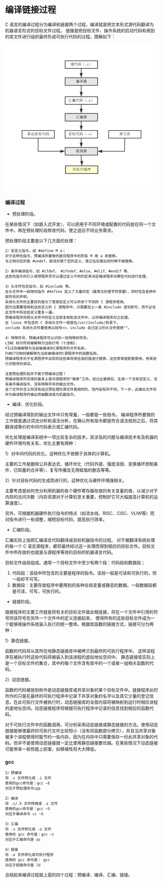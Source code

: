 编译链接过程
===

C 语言的编译过程分为编译和链接两个过程，编译就是把文本形式源代码翻译为机器语言形式的目标文件过程。
链接是把目标文件、操作系统的启动代码和用到的库文件进行组织最终形成可执行代码的过程。图解如下：

![alt text](img/3.1-compile.png)

### 编译过程

- 预处理阶段。

在某些情况下（如嵌入式开发），可以把用于不同环境或配置的代码放在同一个文件中，再在预处理阶段修改代码，使之适应不同业务需求。

预处理阶段主要是以下几方面的处理：

```
1）宏定义指令，如 #define M a；
对于这种伪指令，预编译所要做的是将程序中的所有 M 用 a 来替换。
与之相对应的是 #undef，取消对某个宏的定义，使之在后面出现时再不被替换。

2）条件编译指令，如 #ifdef、 #ifndef、#else、#elif、#endif 等。
这些伪指令的引入使得程序员可以通过定义不同的宏来决定编译程序对哪些代码进行处理。

3）头文件包含指令，如 #include 等。
在头文件中一般用伪指令 #define 定义了大量的宏（最常见的是字符常量），同时包含各种外部符号的声明。
采用头文件的主要目的是为了使某些定义可以供多个不同的 C 源程序使用。
因为当需要使用到这些定义的 C 源程序中，只需要加上一条 #include 语句即可，而不必在此文件中将这些定义重复一遍。
预编译程序将把头文件中的定义全部复制到该文件中，以供编译程序对之处理。
在 linux 中包含的 C 系统头文件一般放在/usr/include/目录下。
include 系统头文件要使用尖括号<>，include 自己定义的头文件使用""。

4）特殊符号，预编译程序可以识别一些特殊的符号。
LINE 标识符将被解释为当前行号（十进制），
FILE则被解释为当前被编译的C源程序的文件名称，
FUNCTION则被解释为当前被编译的C源程序中的函数名称。
预编译程序对于在源程序中出现的这些串将用合适的值进行替换，这些常常是配套使用，用来进行对程序的调试。

注意预处理阶段并不属于预编译过程！
预编译程序所完成的基本上是对源程序的"替换"工作。经过此替换后，生成一个没有宏定义、没有条件编译指令、没有特殊符号的输出文件。
这个文件的含义同没有经过预处理的源文件是相同的，但内容有所不同。下一步，此输出文件将作为编译程序的输出而被翻译成为机器指令。
```

- 编译、优化阶段。

经过预编译得到的输出文件中只有常量，一般都是一些指令。
编译程序所要做的工作就是通过词法分析和语法分析，在确认所有指令都是符合语法规则之后，将其翻译成等价的中间代码表示或汇编代码。

优化处理是编译系统中一项比较复杂的技术，其涉及的问题与编译技术有及机器的硬件环境均有关系，优化主要有两种：

1）对中间代码的优化，这种优化不依赖于具体的计算机。

主要的工作是删除公共表达式、循环优化（代码外提、强度消弱、变换循环控制条件、已知量的合并等）、复写传播及无用赋值的删去等等。

2）针对目标代码的生成而进行的，这种优化与硬件环境强相关。

主要考虑是如何充分利用机器的各个硬件寄存器存放的有关变量的值，以减少对于内存的访问次数（内存资源对于计算机至关重要，控制好它可大幅提高计算机的运算速度）。

另外，可根据机器硬件执行指令的特点（如流水线、RISC、CISC、VLIW等）而对指令进行一些调整，缩短目标代码，提高执行效率。


- 汇编阶段。

汇编实际上指把汇编语言代码翻译成目标机器指令的过程。
对于被翻译系统处理的每一个 C 语言源程序，都将最终经过这一处理而得到相应的目标文件。目标文件中所存放的也就是与源程序等效的目标的机器语言代码。

目标文件由段组成。通常一个目标文件中至少有两个段：代码段和数据段；

1. 代码段：该段中所包含的主要是程序的指令。该段一般是可读和可执行的，但一般却不可写。
2. 数据段：主要存放程序中要用到的各种全局变量或静态的数据。一般数据段都是可读，可写，可执行的。

- 链接阶段。

链接程序的主要工作就是将有关的目标文件彼此相连接，将在一个文件中引用的符号同该符号在另外一个文件中的定义连接起来，
使得所有的这些目标文件成为一个能够按操作系统装入执行的统一整体。根据库函数的链接方式，链接可分为两种：

1）静态链接。

函数的代码将从其所在地静态链接库中被拷贝到最终的可执行程序中。
这样该程序在被执行时这些代码将被装入到该进程的虚拟地址空间中。
静态链接库实际上是一个目标文件的集合，其中的每个文件含有库中的一个或者一组相关函数的代码。

2）动态链接。

函数的代码被放到称作是动态链接库或共享对象的某个目标文件中。链接程序此时所作的只是在最终的可执行程序中记录下共享对象的名字以及其它少量的登记信息。在此可执行文件被执行时，动态链接库的全部内容将被映射到运行时相应进程的虚地址空间。动态链接程序将根据可执行程序中记录的信息找到相应的函数代码。

对于可执行文件中的函数调用，可分别采用动态链接或静态链接的方法。使用动态链接能够使最终的可执行文件比较短小（没有将函数部分拷贝），并且当共享对象被多个进程使用时能节约一些内存，因为在内存中只需要保存一份此共享对象的代码。但并不是使用动态链接就一定比使用静态链接要优越。在某些情况下动态链接可能带来一些性能上损害，如移植性将大大降低。

### gcc

```
1）预编译
将 .c 文件转化成 .i 文件
使用的gcc命令是：gcc –E
对应于预处理命令cpp

2）编译
将 .c/.h 文件转换成 .s 文件
使用的gcc命令是：gcc –S
对应于编译命令 cc –S

3）汇编
将 .s 文件转化成 .o 文件
使用的 gcc 命令是：gcc –c
对应于汇编命令是 as

4）链接
将 .o 文件转化成可执行程序
使用的 gcc 命令是： gcc
对应于链接命令是 ld
```

总结起来编译过程就上面的四个过程：预编译、编译、汇编、链接。
